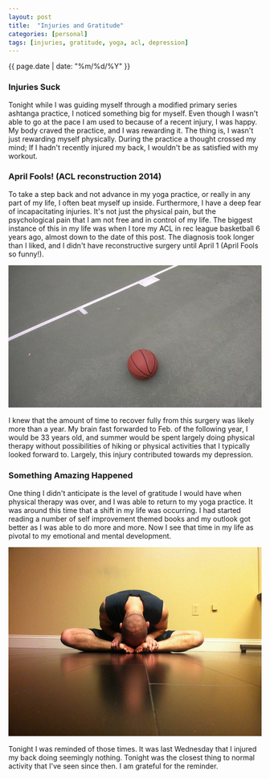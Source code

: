 ```yaml
---
layout: post
title:  "Injuries and Gratitude"
categories: [personal]
tags: [injuries, gratitude, yoga, acl, depression]
---
```

{{ page.date | date: "%m/%d/%Y" }}
 
### Injuries Suck
 
Tonight while I was guiding myself through a modified primary series ashtanga practice, I noticed something big for myself.  Even though I wasn't able to go at the pace I am used to because of a recent injury, I was happy.  My body craved the practice, and I was rewarding it.  The thing is, I wasn't just rewarding myself physically.  During the practice a thought crossed my mind; If I hadn't recently injured my back, I wouldn't be as satisfied with my workout.  
 
### April Fools! (ACL reconstruction 2014)
 
To take a step back and not advance in my yoga practice, or really in any part of my life, I often beat myself up inside.  Furthermore, I have a deep fear of incapacitating injuries.  It's not just the physical pain, but the psychological pain that I am not free and in control of my life.  The biggest instance of this in my life was when I tore my ACL in rec league basketball 6 years ago, almost down to the date of this post.  The diagnosis took longer than I liked, and I didn't have reconstructive surgery until April 1 (April Fools so funny!).  
 
![First time touching a basketball since the injury.](/assets/images/2014-08-23-basketball.jpg)
 
I knew that the amount of time to recover fully from this surgery was likely more than a year.  My brain fast forwarded to Feb. of the following year, I would be 33 years old, and summer would be spent largely doing physical therapy without possibilities of hiking or physical activities that I typically looked forward to.  Largely, this injury contributed towards my depression.
 
### Something Amazing Happened
 
One thing I didn't anticipate is the level of gratitude I would have when physical therapy was over, and I was able to return to my yoga practice.  It was around this time that a shift in my life was occurring.  I had started reading a number of self improvement themed books and my outlook got better as I was able to do more and more.  Now I see that time in my life as pivotal to my emotional and mental development.
 
![Baddha Konasana  08-23-2014](/assets/images/2015-12-08-baddha-konasana.jpg)
 
Tonight I was reminded of those times.  It was last Wednesday that I injured my back doing seemingly nothing.  Tonight was the closest thing to normal activity that I've seen since then.  I am grateful for the reminder.
